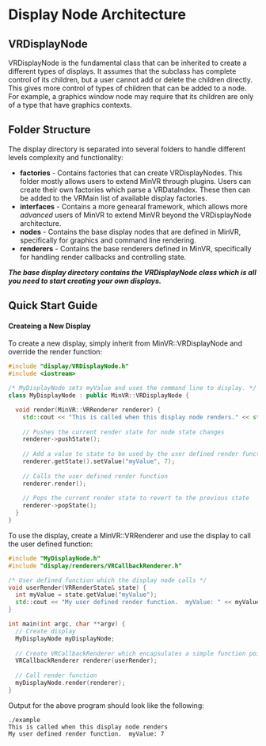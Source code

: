 # Display Node Architecture

## VRDisplayNode

VRDisplayNode is the fundamental class that can be inherited to create a different types of displays.  It assumes that the subclass has complete control of its children, but a user cannot add or delete the children directly.  This gives more control of types of children that can be added to a node.  For example, a graphics window node may require that its children are only of a type that have graphics contexts.

## Folder Structure

The display directory is separated into several folders to handle different levels complexity and functionality:

* **factories** - Contains factories that can create VRDisplayNodes.  This folder mostly allows users to extend MinVR through plugins.  Users can create their own factories which parse a VRDataIndex.  These then can be added to the VRMain list of available display factories.
* **interfaces** - Contains a more genearal framework, which allows more *advanced* users of MinVR to extend MinVR beyond the VRDisplayNode architecture.
* **nodes** - Contains the base display nodes that are defined in MinVR, specifically for graphics and command line rendering.
* **renderers** - Contains the base renderers defined in MinVR, specifically for handling render callbacks and controlling state.

***The base display directory contains the VRDisplayNode class which is all you need to start creating your own displays.***

## Quick Start Guide

#### Createing a New Display

To create a new display, simply inherit from MinVR::VRDisplayNode and override the render function:

  ```c++
  #include "display/VRDisplayNode.h"
  #include <iostream>
  
  /* MyDisplayNode sets myValue and uses the command line to display. */
  class MyDisplayNode : public MinVR::VRDisplayNode {
  
    void render(MinVR::VRRenderer renderer) {
      std::cout << "This is called when this display node renders." << std::endl;
    
      // Pushes the current render state for node state changes
      renderer->pushState();
      
      // Add a value to state to be used by the user defined render function
      renderer.getState().setValue("myValue", 7);
      
      // Calls the user defined render function
      renderer.render();
      
      // Pops the current render state to revert to the previous state
      renderer->popState();
    }
  }
  ```
  
To use the display, create a MinVR::VRRenderer and use the display to call the user defined function:
    
  ```c++
  #include "MyDisplayNode.h"
  #include "display/renderers/VRCallbackRenderer.h"
  
  /* User defined function which the display node calls */
  void userRender(VRRenderState& state) {
    int myValue = state.getValue("myValue");
    std::cout << "My user defined render function.  myValue: " << myValue << std::endl;
  }
  
  int main(int argc, char **argv) {
    // Create display
    MyDisplayNode myDisplayNode;
    
    // Create VRCallbackRenderer which encapsulates a simple function pointer
    VRCallbackRenderer renderer(userRender);
    
    // Call render function
    myDisplayNode.render(renderer);
  }
  ```
  
Output for the above program should look like the following:

  ```
  ./example
  This is called when this display node renders
  My user defined render function.  myValue: 7
  ```


